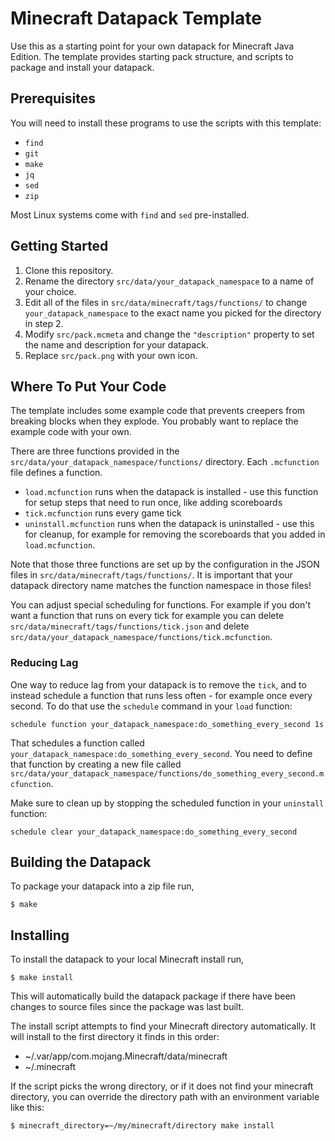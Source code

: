 # Minecraft Datapack Template

Use this as a starting point for your own datapack for Minecraft Java Edition.
The template provides starting pack structure, and scripts to package and
install your datapack.

## Prerequisites

You will need to install these programs to use the scripts with this template:

- `find`
- `git`
- `make`
- `jq`
- `sed`
- `zip`

Most Linux systems come with `find` and `sed` pre-installed.

## Getting Started

1. Clone this repository.
2. Rename the directory `src/data/your_datapack_namespace` to a name of your
   choice.
3. Edit all of the files in `src/data/minecraft/tags/functions/` to change
   `your_datapack_namespace` to the exact name you picked for the directory in
   step 2.
3. Modify `src/pack.mcmeta` and change the `"description"` property to set the
   name and description for your datapack.
4. Replace `src/pack.png` with your own icon.

## Where To Put Your Code

The template includes some example code that prevents creepers from breaking
blocks when they explode. You probably want to replace the example code with
your own.

There are three functions provided in the
`src/data/your_datapack_namespace/functions/` directory. Each `.mcfunction` file
defines a function.

- `load.mcfunction` runs when the datapack is installed - use this function for
  setup steps that need to run once, like adding scoreboards
- `tick.mcfunction` runs every game tick
- `uninstall.mcfunction` runs when the datapack is uninstalled - use this for
  cleanup, for example for removing the scoreboards that you added in
  `load.mcfunction`.

Note that those three functions are set up by the configuration in the JSON
files in `src/data/minecraft/tags/functions/`. It is important that your
datapack directory name matches the function namespace in those files!

You can adjust special scheduling for functions. For example if you don't want
a function that runs on every tick for example you can delete
`src/data/minecraft/tags/functions/tick.json` and delete
`src/data/your_datapack_namespace/functions/tick.mcfunction`.

### Reducing Lag

One way to reduce lag from your datapack is to remove the `tick`, and to instead
schedule a function that runs less often - for example once every second. To do
that use the `schedule` command in your `load` function:

```mcfunction
schedule function your_datapack_namespace:do_something_every_second 1s
```

That schedules a function called
`your_datapack_namespace:do_something_every_second`. You need to define that
function by creating a new file called
`src/data/your_datapack_namespace/functions/do_something_every_second.mcfunction`.

Make sure to clean up by stopping the scheduled function in your `uninstall`
function:

```mcfunction
schedule clear your_datapack_namespace:do_something_every_second
```

## Building the Datapack

To package your datapack into a zip file run,

    $ make

## Installing

To install the datapack to your local Minecraft install run,

    $ make install

This will automatically build the datapack package if there have been changes to
source files since the package was last built.

The install script attempts to find your Minecraft directory automatically. It
will install to the first directory it finds in this order:

- ~/.var/app/com.mojang.Minecraft/data/minecraft
- ~/.minecraft

If the script picks the wrong directory, or if it does not find your minecraft
directory, you can override the directory path with an environment variable like
this:

    $ minecraft_directory=~/my/minecraft/directory make install
